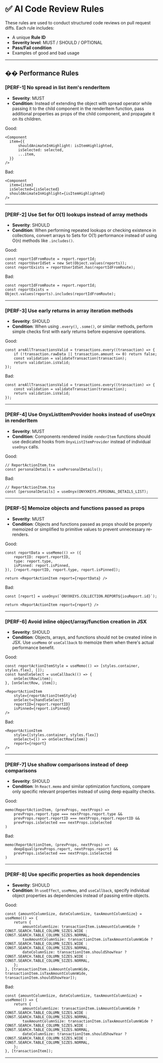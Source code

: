 # ✅ AI Code Review Rules

These rules are used to conduct structured code reviews on pull request diffs. Each rule includes:

- A unique **Rule ID**
- **Severity level**: MUST / SHOULD / OPTIONAL
- **Pass/Fail condition**
- Examples of good and bad usage

---

## �� Performance Rules

### [PERF-1] No spread in list item's renderItem
- **Severity**: MUST
- **Condition**: Instead of extending the object with spread operator while passing it to the child component in the renderItem function, pass additional properties as props of the child component, and propagate it on its children.

Good:
```tsx
<Component
  item={{
      shouldAnimateInHighlight: isItemHighlighted,
      isSelected: selected,
      ...item,
  }}
/>
```

Bad:
```tsx
<Component
  item={item}
  isSelected={isSelected}
  shouldAnimateInHighlight={isItemHighlighted}
/>
```

---

### [PERF-2] Use Set for O(1) lookups instead of array methods
- **Severity**: SHOULD
- **Condition**: When performing repeated lookups or checking existence in collections, convert arrays to Sets for O(1) performance instead of using O(n) methods like `.includes()`.

Good:
```tsx
const reportIdFromRoute = report.reportId;
const reportUserIdSet = new Set(Object.values(reports));
const reportExists = reportUserIdSet.has(reportIdFromRoute);
```

Bad:
```tsx
const reportIdFromRoute = report.reportId;
const reportExists = Object.values(reports).includes(reportIdFromRoute);
```

---

### [PERF-3] Use early returns in array iteration methods
- **Severity**: SHOULD
- **Condition**: When using `.every()`, `.some()`, or similar methods, perform simple checks first with early returns before expensive operations.

Good:
```tsx
const areAllTransactionsValid = transactions.every((transaction) => {
    if (!transaction.rawData || transaction.amount <= 0) return false;
    const validation = validateTransaction(transaction);
    return validation.isValid;
});
```

Bad:
```tsx
const areAllTransactionsValid = transactions.every((transaction) => {
    const validation = validateTransaction(transaction);
    return validation.isValid;
});
```

---

### [PERF-4] Use OnyxListItemProvider hooks instead of useOnyx in renderItem
- **Severity**: MUST
- **Condition**: Components rendered inside `renderItem` functions should use dedicated hooks from `OnyxListItemProvider` instead of individual `useOnyx` calls.

Good:
```tsx
// ReportActionItem.tsx
const personalDetails = usePersonalDetails();
```

Bad:
```tsx
// ReportActionItem.tsx
const [personalDetails] = useOnyx(ONYXKEYS.PERSONAL_DETAILS_LIST);
```

---

### [PERF-5] Memoize objects and functions passed as props
- **Severity**: MUST
- **Condition**: Objects and functions passed as props should be properly memoized or simplified to primitive values to prevent unnecessary re-renders.

Good:
```tsx
const reportData = useMemo(() => ({
    reportID: report.reportID,
    type: report.type,
    isPinned: report.isPinned,
}), [report.reportID, report.type, report.isPinned]);

return <ReportActionItem report={reportData} />
```

Bad:
```tsx
const [report] = useOnyx(`ONYXKEYS.COLLECTION.REPORT${iouReport.id}`);

return <ReportActionItem report={report} />
```

---

### [PERF-6] Avoid inline object/array/function creation in JSX
- **Severity**: SHOULD
- **Condition**: Objects, arrays, and functions should not be created inline in JSX. Use `useMemo` or `useCallback` to memoize them when there's actual performance benefit.

Good:
```tsx
const reportActionItemStyle = useMemo(() => [styles.container, styles.flex], []);
const handleSelect = useCallback(() => {
    onSelectRow(item);
}, [onSelectRow, item]);

<ReportActionItem
    style={reportActionItemStyle}
    onSelect={handleSelect}
    reportID={report.reportID}
    isPinned={report.isPinned}
/>
```

Bad:
```tsx
<ReportActionItem
    style={[styles.container, styles.flex]}
    onSelect={() => onSelectRow(item)}
    report={report}
/>
```

---

### [PERF-7] Use shallow comparisons instead of deep comparisons
- **Severity**: SHOULD
- **Condition**: In `React.memo` and similar optimization functions, compare only specific relevant properties instead of using deep equality checks.

Good:
```tsx
memo(ReportActionItem, (prevProps, nextProps) =>
    prevProps.report.type === nextProps.report.type &&
    prevProps.report.reportID === nextProps.report.reportID &&
    prevProps.isSelected === nextProps.isSelected
)
```

Bad:
```tsx
memo(ReportActionItem, (prevProps, nextProps) =>
    deepEqual(prevProps.report, nextProps.report) &&
    prevProps.isSelected === nextProps.isSelected
)
```

---

### [PERF-8] Use specific properties as hook dependencies
- **Severity**: SHOULD
- **Condition**: In `useEffect`, `useMemo`, and `useCallback`, specify individual object properties as dependencies instead of passing entire objects.

Good:
```tsx
const {amountColumnSize, dateColumnSize, taxAmountColumnSize} = useMemo(() => {
    return {
        amountColumnSize: transactionItem.isAmountColumnWide ? CONST.SEARCH.TABLE_COLUMN_SIZES.WIDE : CONST.SEARCH.TABLE_COLUMN_SIZES.NORMAL,
        taxAmountColumnSize: transactionItem.isTaxAmountColumnWide ? CONST.SEARCH.TABLE_COLUMN_SIZES.WIDE : CONST.SEARCH.TABLE_COLUMN_SIZES.NORMAL,
        dateColumnSize: transactionItem.shouldShowYear ? CONST.SEARCH.TABLE_COLUMN_SIZES.WIDE : CONST.SEARCH.TABLE_COLUMN_SIZES.NORMAL,
    };
}, [transactionItem.isAmountColumnWide, transactionItem.isTaxAmountColumnWide, transactionItem.shouldShowYear]);
```

Bad:
```tsx
const {amountColumnSize, dateColumnSize, taxAmountColumnSize} = useMemo(() => {
    return {
        amountColumnSize: transactionItem.isAmountColumnWide ? CONST.SEARCH.TABLE_COLUMN_SIZES.WIDE : CONST.SEARCH.TABLE_COLUMN_SIZES.NORMAL,
        taxAmountColumnSize: transactionItem.isTaxAmountColumnWide ? CONST.SEARCH.TABLE_COLUMN_SIZES.WIDE : CONST.SEARCH.TABLE_COLUMN_SIZES.NORMAL,
        dateColumnSize: transactionItem.shouldShowYear ? CONST.SEARCH.TABLE_COLUMN_SIZES.WIDE : CONST.SEARCH.TABLE_COLUMN_SIZES.NORMAL,
    };
}, [transactionItem]);
```

---
